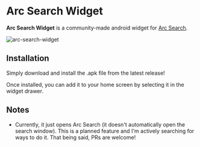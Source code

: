 
# Arc Search Widget
**Arc Search Widget** is a community-made android widget for [Arc Search](https://play.google.com/store/apps/details?id=company.thebrowser.arc&hl=es_419).

![arc-search-widget](https://github.com/user-attachments/assets/76a5e31f-c178-4054-b51c-ba3c339ae54b)

## Installation
Simply download and install the .apk file from the latest release!

Once installed, you can add it to your home screen by selecting it in the widget drawer.

## Notes
* Currently, it just opens Arc Search (it doesn't automatically open the search window). This is a planned feature and I'm actively searching for ways to do it. That being said, PRs are welcome!
